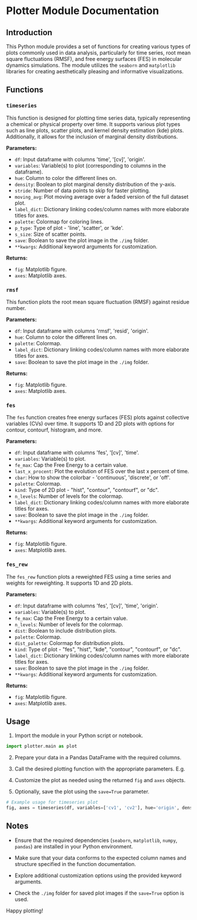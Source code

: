 # Plotter Module Documentation

## Introduction

This Python module provides a set of functions for creating various types of plots commonly used in data analysis, particularly for time series, root mean square fluctuations (RMSF), and free energy surfaces (FES) in molecular dynamics simulations. The module utilizes the `seaborn` and `matplotlib` libraries for creating aesthetically pleasing and informative visualizations.

## Functions

### `timeseries`

This function is designed for plotting time series data, typically representing a chemical or physical property over time. It supports various plot types such as line plots, scatter plots, and kernel density estimation (kde) plots. Additionally, it allows for the inclusion of marginal density distributions.

**Parameters:**
- `df`: Input dataframe with columns 'time', '[cv]', 'origin'.
- `variables`: Variable(s) to plot (corresponding to columns in the dataframe).
- `hue`: Column to color the different lines on.
- `density`: Boolean to plot marginal density distribution of the y-axis.
- `stride`: Number of data points to skip for faster plotting.
- `moving_avg`: Plot moving average over a faded version of the full dataset plot.
- `label_dict`: Dictionary linking codes/column names with more elaborate titles for axes.
- `palette`: Colormap for coloring lines.
- `p_type`: Type of plot - 'line', 'scatter', or 'kde'.
- `s_size`: Size of scatter points.
- `save`: Boolean to save the plot image in the `./img` folder.
- `**kwargs`: Additional keyword arguments for customization.

**Returns:**
- `fig`: Matplotlib figure.
- `axes`: Matplotlib axes.

### `rmsf`

This function plots the root mean square fluctuation (RMSF) against residue number.

**Parameters:**
- `df`: Input dataframe with columns 'rmsf', 'resid', 'origin'.
- `hue`: Column to color the different lines on.
- `palette`: Colormap.
- `label_dict`: Dictionary linking codes/column names with more elaborate titles for axes.
- `save`: Boolean to save the plot image in the `./img` folder.

**Returns:**
- `fig`: Matplotlib figure.
- `axes`: Matplotlib axes.

### `fes`

The `fes` function creates free energy surfaces (FES) plots against collective variables (CVs) over time. It supports 1D and 2D plots with options for contour, contourf, histogram, and more.

**Parameters:**
- `df`: Input dataframe with columns 'fes', '[cv]', 'time'.
- `variables`: Variable(s) to plot.
- `fe_max`: Cap the Free Energy to a certain value.
- `last_x_procent`: Plot the evolution of FES over the last x percent of time.
- `cbar`: How to show the colorbar - 'continuous', 'discrete', or 'off'.
- `palette`: Colormap.
- `kind`: Type of 2D plot - "hist", "contour", "contourf", or "dc".
- `n_levels`: Number of levels for the colormap.
- `label_dict`: Dictionary linking codes/column names with more elaborate titles for axes.
- `save`: Boolean to save the plot image in the `./img` folder.
- `**kwargs`: Additional keyword arguments for customization.

**Returns:**
- `fig`: Matplotlib figure.
- `axes`: Matplotlib axes.

### `fes_rew`

The `fes_rew` function plots a reweighted FES using a time series and weights for reweighting. It supports 1D and 2D plots.

**Parameters:**
- `df`: Input dataframe with columns 'fes', '[cv]', 'time', 'origin'.
- `variables`: Variable(s) to plot.
- `fe_max`: Cap the Free Energy to a certain value.
- `n_levels`: Number of levels for the colormap.
- `dist`: Boolean to include distribution plots.
- `palette`: Colormap.
- `dist_palette`: Colormap for distribution plots.
- `kind`: Type of plot - "fes", "hist", "kde", "contour", "contourf", or "dc".
- `label_dict`: Dictionary linking codes/column names with more elaborate titles for axes.
- `save`: Boolean to save the plot image in the `./img` folder.
- `**kwargs`: Additional keyword arguments for customization.

**Returns:**
- `fig`: Matplotlib figure.
- `axes`: Matplotlib axes.

## Usage

1. Import the module in your Python script or notebook.

```python
import plotter.main as plot
```

2. Prepare your data in a Pandas DataFrame with the required columns.

3. Call the desired plotting function with the appropriate parameters. E.g.

4. Customize the plot as needed using the returned `fig` and `axes` objects.

5. Optionally, save the plot using the `save=True` parameter.

```python
# Example usage for timeseries plot
fig, axes = timeseries(df, variables=['cv1', 'cv2'], hue='origin', density=True, save=True)
```

## Notes

- Ensure that the required dependencies (`seaborn`, `matplotlib`, `numpy`, `pandas`) are installed in your Python environment.

- Make sure that your data conforms to the expected column names and structure specified in the function documentation.

- Explore additional customization options using the provided keyword arguments.

- Check the `./img` folder for saved plot images if the `save=True` option is used.

Happy plotting!